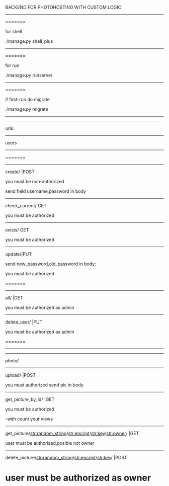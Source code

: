 BACKEND FOR PHOTOHOSTING WITH CUSTOM LOGIC

**************************


=======

for shell

./manage.py shell_plus

**************************

=======

for run 

./manage.py runserver

**************************

=======

if first-run do migrate

./manage.py migrate

**************************

**************************

urls:

**************************
users
**************************



=======

**************************
create/ |POST

you must be non-authorized 

send field username,password in body



**************************
check_current/ GET

you must be authorized

**************************
exists/<username> GET

you must be authorized

**************************
update/|PUT

send new_password,old_password in body;

you must be authorized




=======

**************************
all/ |GET

you must be authorized as admin



**************************
delete_user/<pk> |PUT

you must be authorized as admin


=======

**************************


**************************
photo/
**************************

upload/ |POST

you must authorized send pic in body

**************************
get_picture_by_id/<id> |GET

you must be authorized

-with count your views

**************************

get_picture/<str:random_string>/<str:encript>/<str:key>/<str:owner>/ |GET


user must be authorized,posible not owner

**************************

delete_picture/<str:random_string>/<str:encript>/<str:key>/ |POST

user must be authorized as owner
=======

